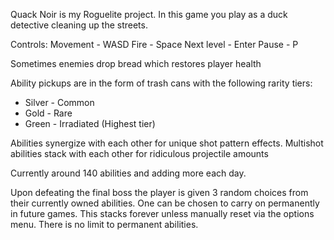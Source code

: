 Quack Noir is my Roguelite project. In this game you play as a duck detective cleaning up the streets. 

Controls:
Movement - WASD
Fire - Space
Next level - Enter
Pause - P

Sometimes enemies drop bread which restores player health

Ability pickups are in the form of trash cans with the following rarity tiers:
- Silver - Common
- Gold - Rare
- Green - Irradiated (Highest tier)

Abilities synergize with each other for unique shot pattern effects. Multishot abilities stack with each other for ridiculous projectile amounts

Currently around 140 abilities and adding more each day. 

Upon defeating the final boss the player is given 3 random choices from their currently owned abilities. One can be chosen to carry on permanently in future games. This stacks forever unless manually reset via the options menu. There is no limit to permanent abilities.
